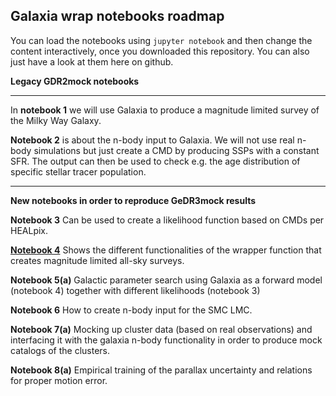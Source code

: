 ## Galaxia wrap notebooks roadmap

You can load the notebooks using ``jupyter notebook`` and then change the content interactively, once you downloaded this repository.
You can also just have a look at them here on github.

**Legacy GDR2mock notebooks**

------------------------------------

In **notebook 1** we will use Galaxia to produce a magnitude limited survey of the Milky Way Galaxy.

**Notebook 2** is about the n-body input to Galaxia. We will not use real n-body simulations but just create a CMD by producing SSPs with a constant SFR. The output can then be used to check e.g. the age distribution of specific stellar tracer population.

------------------------------------

**New notebooks in order to reproduce GeDR3mock results**

**Notebook 3** Can be used to create a likelihood function based on CMDs per HEALpix.

**[Notebook 4](https://github.com/jan-rybizki/Galaxia_wrap/blob/master/notebook/%5B4%5Dmag_limited_survey_function.ipynb)** Shows the different functionalities of the wrapper function that creates magnitude limited all-sky surveys.

**Notebook 5(a)** Galactic parameter search using Galaxia as a forward model (notebook 4) together with different likelihoods (notebook 3)

**Notebook 6** How to create n-body input for the SMC LMC.

**Notebook 7(a)** Mocking up cluster data (based on real observations) and interfacing it with the galaxia n-body functionality in order to produce mock catalogs of the clusters.

**Notebook 8(a)** Empirical training of the parallax uncertainty and relations for proper motion error. 
